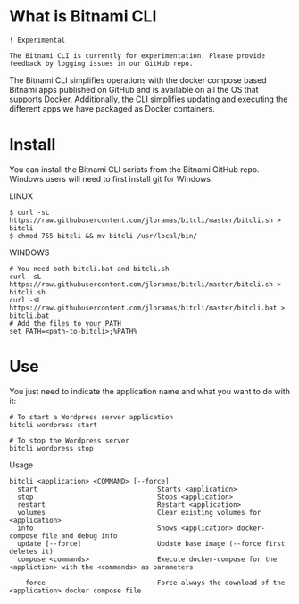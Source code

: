 # What is Bitnami CLI

  ```
  ! Experimental

  The Bitnami CLI is currently for experimentation. Please provide feedback by logging issues in our GitHub repo.
  ```

The Bitnami CLI simplifies operations with the docker compose based Bitnami apps published on GitHub and is available on all the OS that supports Docker. Additionally, the CLI simplifies updating and executing the different apps we have packaged as Docker containers.


# Install

You can install the Bitnami CLI scripts from the Bitnami GitHub repo. Windows users will need to first install git for Windows.

  LINUX
  ```
  $ curl -sL https://raw.githubusercontent.com/jloramas/bitcli/master/bitcli.sh > bitcli
  $ chmod 755 bitcli && mv bitcli /usr/local/bin/
  ```

  WINDOWS
  ```
  # You need both bitcli.bat and bitcli.sh
  curl -sL https://raw.githubusercontent.com/jloramas/bitcli/master/bitcli.sh > bitcli.sh
  curl -sL https://raw.githubusercontent.com/jloramas/bitcli/master/bitcli.bat > bitcli.bat
  # Add the files to your PATH
  set PATH=<path-to-bitcli>;%PATH%
  ```

# Use

You just need to indicate the application name and what you want to do with it:

  ```
  # To start a Wordpress server application
  bitcli wordpress start

  # To stop the Wordpress server
  bitcli wordpress stop
  ```

  Usage
  ```
  bitcli <application> <COMMAND> [--force]
    start                              Starts <application> 
    stop                               Stops <application> 
    restart                            Restart <application>
    volumes                            Clear existing volumes for <application>
    info                               Shows <application> docker-compose file and debug info
    update [--force]                   Update base image (--force first deletes it)
    compose <commands>                 Execute docker-compose for the <appliction> with the <commands> as parameters 

    --force                            Force always the download of the <application> docker compose file
```

